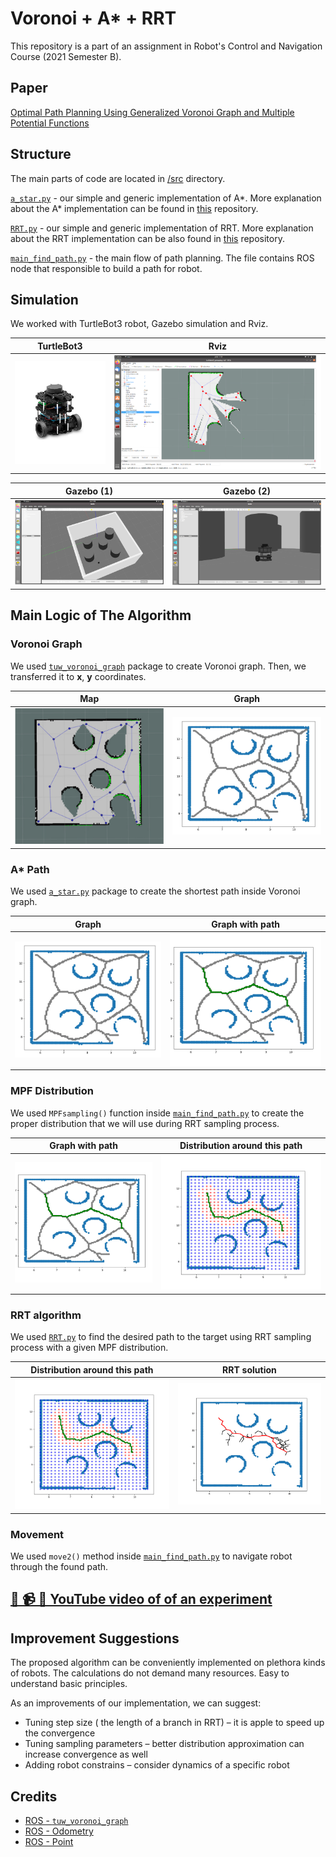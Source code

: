 # Voronoi + A* + RRT

This repository is a part of an assignment in
Robot's Control and Navigation Course (2021 Semester B).

## Paper

[Optimal Path Planning Using Generalized Voronoi Graph and Multiple Potential Functions](https://ieeexplore.ieee.org/document/8948325)

## Structure

The main parts of code are located in [/src](/src) directory.

[`a_star.py`](/src/astar.py) - our simple and generic implementation of A*.
More explanation about the A* implementation can be found
in [this](https://github.com/Arseni1919/A_star_Implementation) repository.

[`RRT.py`](/src/astar.py) - our simple and generic implementation of RRT.
More explanation about the RRT implementation can be also found
in [this](https://github.com/Arseni1919/Simple_Implementation_of_RRT) repository.

[`main_find_path.py`](/src/main_find_path.py) - the main flow of path planning.
The file contains ROS node that responsible to build a path for robot.

## Simulation

We worked with TurtleBot3 robot, Gazebo simulation and Rviz.

TurtleBot3 | Rviz
------------ | -------------
![](static/Picture1.png) | ![](static/Picture4.png)

Gazebo (1) | Gazebo (2)
------------ | -------------
![](static/Picture2.png) | ![](static/Picture3.png)

## Main Logic of The Algorithm

### Voronoi Graph

We used [`tuw_voronoi_graph`](http://wiki.ros.org/tuw_voronoi_graph) package to create Voronoi graph.
Then, we transferred it to **x**, **y** coordinates.

Map | Graph
------------ | -------------
![](static/Picture5.png) | ![](static/Picture6.png)

### A* Path

We used [`a_star.py`](/src/astar.py) package to create the shortest path inside Voronoi graph.

Graph | Graph with path
------------ | -------------
![](static/Picture6.png) | ![](static/Picture7.png)

### MPF Distribution

We used `MPFsampling()` function inside [`main_find_path.py`](/src/main_find_path.py)
to create the proper distribution that we will use during RRT sampling process.

Graph with path | Distribution around this path
------------ | -------------
![](static/Picture7.png) | ![](static/Picture8.png)

### RRT algorithm

We used [`RRT.py`](/src/astar.py) to find the desired path to the target
using RRT sampling process with a given MPF distribution.

Distribution around this path | RRT solution
------------ | -------------
![](static/Picture8.png) | ![](static/Picture9.png)

### Movement

We used `move2()` method inside [`main_find_path.py`](/src/main_find_path.py)
to navigate robot through the found path.

## [🚀 📹 🚗 YouTube video of of an experiment](https://www.youtube.com/watch?v=Je9pdfdcSs0&ab_channel=ArsPerchik)

## Improvement Suggestions

The proposed algorithm can be conveniently implemented on plethora kinds of robots.
The calculations do not demand many resources. Easy to understand basic principles.

As an improvements of our implementation, we can suggest:

- Tuning step size ( the length of a branch in RRT) – it is apple to speed up the convergence
- Tuning sampling parameters – better distribution approximation can increase convergence as well
- Adding robot constrains – consider dynamics of a specific robot

## Credits

- [ROS - `tuw_voronoi_graph`](http://wiki.ros.org/tuw_voronoi_graph)
- [ROS - Odometry](http://docs.ros.org/en/noetic/api/nav_msgs/html/msg/Odometry.html)
- [ROS - Point](http://docs.ros.org/en/melodic/api/geometry_msgs/html/msg/Point.html)




